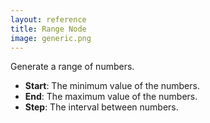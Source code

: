 ```yaml
---
layout: reference
title: Range Node
image: generic.png
---
```

Generate a range of numbers.

* **Start**: The minimum value of the numbers.
* **End**: The maximum value of the numbers.
* **Step**: The interval between numbers.
